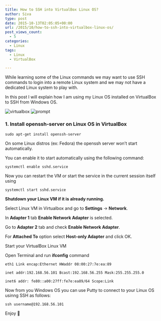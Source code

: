 ```yaml
---
title: How to SSH into VirtualBox Linux OS?
author: Siva
type: post
date: 2015-10-13T02:05:05+00:00
url: /2015/10/how-to-ssh-into-virtualbox-linux-os/
post_views_count:
  - 5
categories:
  - Linux
tags:
  - Linux
  - VirtualBox

---
```

While learning some of the Linux commands we may want to use SSH commands to login into a remote Linux system and we may not have a dedicated Linux system to play with.
  
In this post I will explain how I am using my Linux OS installed on VirtualBox to SSH from Windows OS.

<img class="alignnone size-medium" src="/images/virtualbox.jpg" alt="virtualbox"  />
<img class="alignnone" src="/images/prompt.jpg" alt="prompt" />

### 1. Install **openssh-server** on Linux OS in VirtualBox
  
`sudo apt-get install openssh-server`

On some Linux distros (ex: Fedora) the openssh server won&#8217;t start automatically.

You can enable it to start automatically using the following command:

`systemctl enable sshd.service`

Now you can restart the VM or start the service in the current session itself using

`systemctl start sshd.service`

**Shutdown your Linux VM if it is already running.**
  
Select Linux VM in Virtualbox and go to **Settings** -> **Network**.
  
In **Adapter 1** tab **Enable Network Adapter** is selected.
  
Go to **Adapter 2** tab and check **Enable Network Adapter**.
  
For **Attached To** option select **Host-only Adapter** and click OK.

Start your VirtualBox Linux VM
  
Open Terminal and run **ifconfig** command
  
`eth1 Link encap:Ethernet HWaddr 08:00:27:7e:ea:89`

`inet addr:192.168.56.101 Bcast:192.168.56.255 Mask:255.255.255.0`

`inet6 addr: fe80::a00:27ff:fe7e:ea89/64 Scope:Link`

Now from you Windows OS you can use Putty to connect to your Linux OS usinng SSH as follows:

`ssh username@192.168.56.101`

Enjoy 🙂
